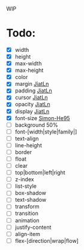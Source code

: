 WIP

# Todo:

- [x] width
- [x] height
- [x] max-width
- [x] max-height
- [x] color
- [x] margin [JiatLn](https://github.com/JiatLn)
- [x] padding [JiatLn](https://github.com/JiatLn)
- [x] cursor [JiatLn](https://github.com/JiatLn)
- [x] opacity [JiatLn](https://github.com/JiatLn)
- [x] display [JiatLn](https://github.com/JiatLn)
- [x] font-size [Simon-He95](https://github.com/Simon-He95)
- [ ] background 50%
- [ ] font-\[width|style|family|\]
- [ ] text-align
- [ ] line-height
- [ ] border
- [ ] float
- [ ] clear
- [ ] top|bottom|left|right
- [ ] z-index
- [ ] list-style
- [ ] box-shadow
- [ ] text-shadow
- [ ] transform
- [ ] transition
- [ ] animation
- [ ] justify-content
- [ ] align-item
- [ ] flex-\[direction|wrap|flow\]

